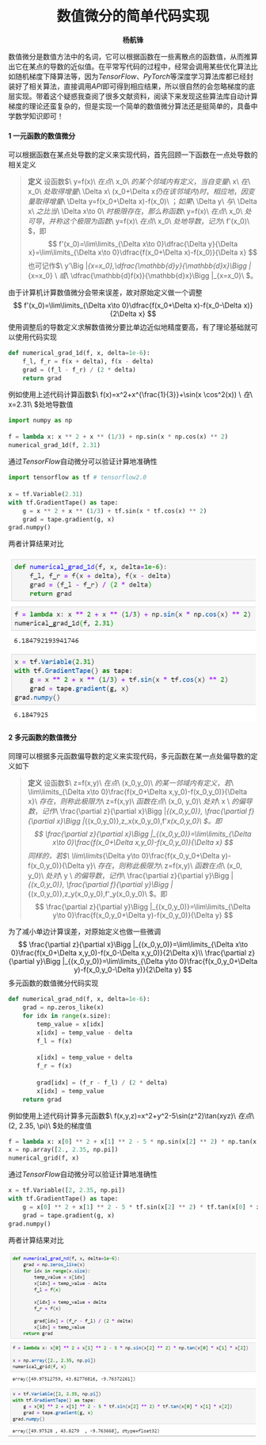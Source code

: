 # <center>数值微分的简单代码实现</center>

<center><strong>杨航锋</strong></center>

数值微分是数值方法中的名词，它可以根据函数在一些离散点的函数值，从而推算出它在某点的导数的近似值。在平常写代码的过程中，经常会调用某些优化算法比如随机梯度下降算法等，因为$TensorFlow$、$PyTorch$等深度学习算法库都已经封装好了相关算法，直接调用$API$即可得到相应结果，所以很自然的会忽略梯度的底层实现。带着这个疑惑我查阅了很多文献资料，阅读下来发现这些算法库自动计算梯度的理论还蛮复杂的，但是实现一个简单的数值微分算法还是挺简单的，具备中学数学知识即可！

#### 1  一元函数的数值微分

可以根据函数在某点处导数的定义来实现代码，首先回顾一下函数在一点处导数的相关定义

> **定义**    设函数$\ y=f(x)\ $在点$\ x_0\ $的某个邻域内有定义，当自变量$\ x\ $在$\ x_0\ $处取得增量$\ \Delta x\ $($x_0+\Delta x$仍在该邻域内)时，相应地，因变量取得增量$\ \Delta y=f(x_0+\Delta x)-f(x_0)\ $；如果$\ \Delta y\ $与$\ \Delta x\ $之比当$\ \Delta x\to 0\ $时极限存在，那么称函数$\ y=f(x)\ $在点$\ x_0\ $处可导，并称这个极限为函数$\ y=f(x)\ $在点$\ x_0\ $处地导数，记为$\ f'(x_0)\ $，即
> $$
> f'(x_0)=\lim\limits_{\Delta x\to 0}\dfrac{\Delta y}{\Delta x}=\lim\limits_{\Delta x\to 0}\dfrac{f(x_0+\Delta x)-f(x_0)}{\Delta x}
> $$
> 也可记作$\ y'\Big |_{x=x_0},\dfrac{\mathbb{d}y}{\mathbb{d}x}\Bigg |_{x=x_0} \ $或$\ \dfrac{\mathbb{d}f(x)}{\mathbb{d}x}\Bigg |_{x=x_0}\ $。

由于计算机计算数值微分会带来误差，故对原始定义做一个调整
$$
f'(x_0)=\lim\limits_{\Delta x\to 0}\dfrac{f(x_0+\Delta x)-f(x_0-\Delta x)}{2\Delta x}
$$
使用调整后的导数定义求解数值微分要比单边近似地精度要高，有了理论基础就可以使用代码实现

```python
def numerical_grad_1d(f, x, delta=1e-6):
    f_l, f_r = f(x + delta), f(x - delta)
    grad = (f_l - f_r) / (2 * delta)
    return grad
```

例如使用上述代码计算函数$\ f(x)=x^2+x^{\frac{1}{3}}+\sin(x \cos^2(x)) \ $在$\ x=2.31\ $处地导数值

```python
import numpy as np

f = lambda x: x ** 2 + x ** (1/3) + np.sin(x * np.cos(x) ** 2)
numerical_grad_1d(f, 2.31)
```

通过$TensorFlow$自动微分可以验证计算地准确性

```python
import tensorflow as tf # tensorflow2.0

x = tf.Variable(2.31)
with tf.GradientTape() as tape:
    g = x ** 2 + x ** (1/3) + tf.sin(x * tf.cos(x) ** 2)
    grad = tape.gradient(g, x)
grad.numpy()
```

两者计算结果对比

<img src="../picture/numerical_grad_1d.png" width="500" hegiht="300" align=center />

#### 2  多元函数的数值微分

同理可以根据多元函数偏导数的定义来实现代码，多元函数在某一点处偏导数的定义如下

> **定义**    设函数$\ z=f(x,y)\ $在点$\ (x_0,y_0)\ $的某一邻域内有定义，若$\ \lim\limits_{\Delta x\to 0}\frac{f(x_0+\Delta x,y_0)-f(x_0,y_0)}{\Delta x}\ $存在，则称此极限为$\ z=f(x,y)\ $函数在点$\ (x_0, y_0)\ $处对$\ x \ $的偏导数，记作$\ \frac{\partial z}{\partial x}\Bigg |_{(x_0,y_0)}, \frac{\partial f}{\partial x}\Bigg |_{(x_0,y_0)},z_x(x_0,y_0),f'_x(x_0,y_0)\ $。即
> $$
> \frac{\partial z}{\partial x}\Bigg |_{(x_0,y_0)}=\lim\limits_{\Delta x\to 0}\frac{f(x_0+\Delta x,y_0)-f(x_0,y_0)}{\Delta x}
> $$
> 同样的，若$\ \lim\limits_{\Delta y\to 0}\frac{f(x_0,y_0+\Delta y)-f(x_0,y_0)}{\Delta y}\ $存在，则称此极限为$\ z=f(x,y)\ $函数在点$\ (x_0, y_0)\ $处对$\ y \ $的偏导数，记作$\ \frac{\partial z}{\partial y}\Bigg |_{(x_0,y_0)}, \frac{\partial f}{\partial y}\Bigg |_{(x_0,y_0)},z_y(x_0,y_0),f'_y(x_0,y_0)\ $。即
> $$
> \frac{\partial z}{\partial y}\Bigg |_{(x_0,y_0)}=\lim\limits_{\Delta y\to 0}\frac{f(x_0,y_0+\Delta y)-f(x_0,y_0)}{\Delta y}
> $$
> 

为了减小单边计算误差，对原始定义也做一些微调
$$
\frac{\partial z}{\partial x}\Bigg |_{(x_0,y_0)}=\lim\limits_{\Delta x\to 0}\frac{f(x_0+\Delta x,y_0)-f(x_0-\Delta x,y_0)}{2\Delta x}\\
\frac{\partial z}{\partial y}\Bigg |_{(x_0,y_0)}=\lim\limits_{\Delta y\to 0}\frac{f(x_0,y_0+\Delta y)-f(x_0,y_0-\Delta y)}{2\Delta y}
$$
多元函数的数值微分代码实现

```python
def numerical_grad_nd(f, x, delta=1e-6):
    grad = np.zeros_like(x)
    for idx in range(x.size):
        temp_value = x[idx]
        x[idx] = temp_value - delta
        f_l = f(x)
        
        x[idx] = temp_value + delta
        f_r = f(x)
        
        grad[idx] = (f_r - f_l) / (2 * delta)
        x[idx] = temp_value
    return grad
```

例如使用上述代码计算多元函数$\ f(x,y,z)=x^2+y^2-5\sin(z^2)\tan(xyz)\ $在点$\ (2, 2.35, \pi)\ $处的梯度值

```python
f = lambda x: x[0] ** 2 + x[1] ** 2 - 5 * np.sin(x[2] ** 2) * np.tan(x[0] * x[1] * x[2])
x = np.array([2., 2.35, np.pi])
numerical_grid(f, x)
```

通过$TensorFlow$自动微分可以验证计算地准确性

```python
x = tf.Variable([2, 2.35, np.pi])
with tf.GradientTape() as tape:
    g = x[0] ** 2 + x[1] ** 2 - 5 * tf.sin(x[2] ** 2) * tf.tan(x[0] * x[1] * x[2])
    grad = tape.gradient(g, x)
grad.numpy()
```

两者计算结果对比

<img src="../picture/numerical_grad_nd.png" width="500" hegiht="300" align=center />

